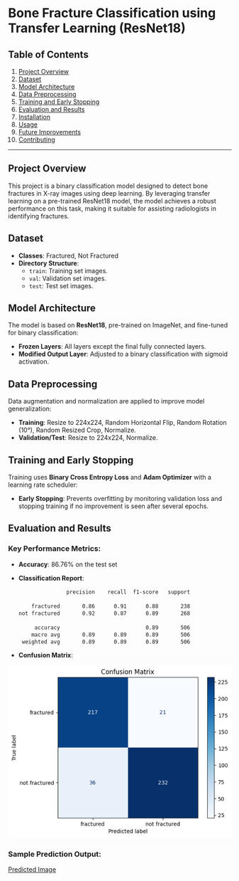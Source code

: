 # Bone Fracture Classification using Transfer Learning (ResNet18)

## Table of Contents
1. [Project Overview](#project-overview)
2. [Dataset](#dataset)
3. [Model Architecture](#model-architecture)
4. [Data Preprocessing](#data-preprocessing)
5. [Training and Early Stopping](#training-and-early-stopping)
6. [Evaluation and Results](#evaluation-and-results)
7. [Installation](#installation)
8. [Usage](#usage)
9. [Future Improvements](#future-improvements)
10. [Contributing](#contributing)

---

## Project Overview
This project is a binary classification model designed to detect bone fractures in X-ray images using deep learning. By leveraging transfer learning on a pre-trained ResNet18 model, the model achieves a robust performance on this task, making it suitable for assisting radiologists in identifying fractures.

## Dataset
- **Classes**: Fractured, Not Fractured
- **Directory Structure**:
  - `train`: Training set images.
  - `val`: Validation set images.
  - `test`: Test set images.


## Model Architecture
The model is based on **ResNet18**, pre-trained on ImageNet, and fine-tuned for binary classification:
- **Frozen Layers**: All layers except the final fully connected layers.
- **Modified Output Layer**: Adjusted to a binary classification with sigmoid activation.

## Data Preprocessing
Data augmentation and normalization are applied to improve model generalization:
- **Training**: Resize to 224x224, Random Horizontal Flip, Random Rotation (10°), Random Resized Crop, Normalize.
- **Validation/Test**: Resize to 224x224, Normalize.

## Training and Early Stopping
Training uses **Binary Cross Entropy Loss** and **Adam Optimizer** with a learning rate scheduler:
- **Early Stopping**: Prevents overfitting by monitoring validation loss and stopping training if no improvement is seen after several epochs.

## Evaluation and Results

### Key Performance Metrics:
- **Accuracy**: 86.76% on the test set
- **Classification Report**:

                     precision    recall  f1-score   support

          fractured       0.86      0.91      0.88       238
      not fractured       0.92      0.87      0.89       268

           accuracy                           0.89       506
          macro avg       0.89      0.89      0.89       506
       weighted avg       0.89      0.89      0.89       506




- **Confusion Matrix**:

![Confusion Matrix](output.png)  <!-- Update with the correct path to confusion matrix image -->


### Sample Prediction Output:
[Predicted Image](predicted.png)


   


